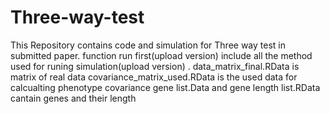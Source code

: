 # Three-way-test
This Repository contains code and simulation for Three way test in submitted paper.
function run first(upload version) include all the method used for runing simulation(upload version) .
data_matrix_final.RData is matrix of real data 
covariance_matrix_used.RData is the used data for calcualting phenotype covariance
gene list.Data and gene length list.RData cantain genes and their length  
